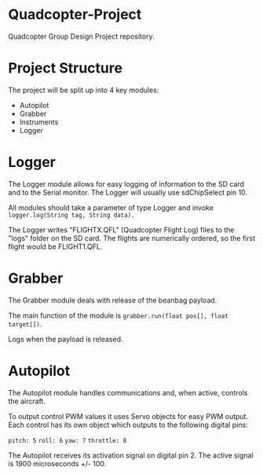 # Quadcopter-Project
Quadcopter Group Design Project repository.

# Project Structure
The project will be split up into 4 key modules:
- Autopilot
- Grabber
- Instruments
- Logger

# Logger
The Logger module allows for easy logging of information to the SD card and to the Serial monitor. The Logger will usually use sdChipSelect pin 10.

All modules should take a parameter of type Logger and invoke `logger.log(String tag, String data).`

The Logger writes "FLIGHTX.QFL" (Quadcopter Flight Log) files to the "logs" folder on the SD card. The flights are numerically ordered, so the first flight would be FLIGHT1.QFL.

# Grabber
The Grabber module deals with release of the beanbag payload.

The main function of the module is `grabber.run(float pos[], float target[])`.

Logs when the payload is released.

# Autopilot
The Autopilot module handles communications and, when active, controls the aircraft.

To output control PWM values it uses Servo objects for easy PWM output. Each control has its own object which outputs to the following digital pins:

`pitch: 5`
`roll: 6`
`yaw: 7`
`throttle: 8`

The Autopilot receives its activation signal on digital pin 2. The active signal is 1900 microseconds +/- 100.
